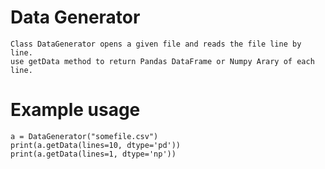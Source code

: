 # Data Generator
    Class DataGenerator opens a given file and reads the file line by line.
    use getData method to return Pandas DataFrame or Numpy Arary of each line.



# Example usage
    a = DataGenerator("somefile.csv")
    print(a.getData(lines=10, dtype='pd'))
    print(a.getData(lines=1, dtype='np'))

